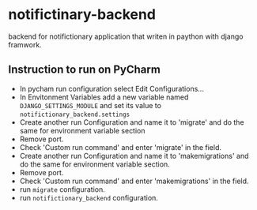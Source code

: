 # notifictinary-backend
backend for notifictionary application that writen in paython with django framwork.

## Instruction to run on PyCharm
- In pycham run configuration select Edit Configurations...
- In Envitonment Variables add a new variable named `DJANGO_SETTINGS_MODULE` and set its value to `notifictionary_backend.settings`
- Create another run Configuration and name it to 'migrate' and do the same for environment variable section
- Remove port.
- Check 'Custom run command' and enter 'migrate' in the field.
- Create another run Configuration and name it to 'makemigrations' and do the same for environment variable section.
- Remove port.
- Check 'Custom run command' and enter 'makemigrations' in the field.
- run `migrate` configuration.
- run `notifictionary_backend` configuration.
